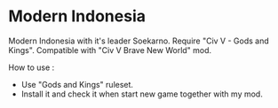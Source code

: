# Modern Indonesia

Modern Indonesia with it's leader Soekarno. Require "Civ V - Gods and Kings". Compatible with "Civ V Brave New World" mod.

How to use : 
- Use "Gods and Kings" ruleset.
- Install it and check it when start new game together with my mod.
  

